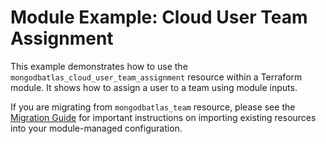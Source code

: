 # Module Example: Cloud User Team Assignment

This example demonstrates how to use the `mongodbatlas_cloud_user_team_assignment` resource within a Terraform module. It shows how to assign a user to a team using module inputs.

If you are migrating from `mongodbatlas_team` resource, please see the [Migration Guide](../../../docs/guides/cloud_user_team_assignment_migration_guide.md) for important instructions on importing existing resources into your module-managed configuration. 